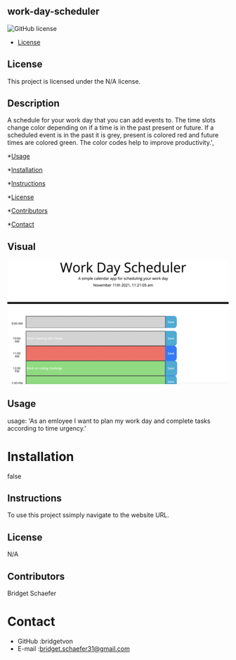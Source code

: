 ## work-day-scheduler 
![GitHub license](https://img.shields.io/badge/license-N/A-blue.svg)

* [License](#license)

## License
This project is licensed under the N/A license.
## Description 
A schedule for your work day that you can add events to. The time slots change color depending on if a time is in the past present or future. If a scheduled event is in the past it is grey, present is colored red and future times are colored green. The color codes help to improve productivity.',
      

*[Usage](#usage)

*[Installation](#installation)

*[Instructions](#instructions)

*[License](#license)

*[Contributors](#contributors)

*[Contact](#contact)

## Visual 
<img src="./workdayscheduler.png"/>

## Usage 
  usage: 'As an emloyee I want to plan my work day and complete tasks according to time urgency.'
# Installation
false
## Instructions
To use this project ssimply navigate  to the website URL.
## License
N/A
## Contributors 
Bridget Schaefer

# Contact
* GitHub :bridgetvon
* E-mail :bridget.schaefer31@gmail.com